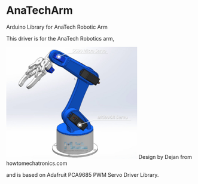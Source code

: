 # AnaTechArm
Arduino Library for AnaTech Robotic Arm

This driver is for the AnaTech Robotics arm,

<a href="https://howtomechatronics.com/tutorials/arduino/diy-arduino-robot-arm-with-smartphone-control/"><img src="https://raw.githubusercontent.com/rajattarade/images/master/Arduino-Robot-Arm-3D-Model.jpg" height="300"/></a>
Design by Dejan from howtomechatronics.com

and is based on Adafruit PCA9685 PWM Servo Driver Library.
